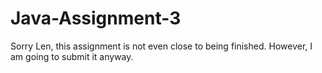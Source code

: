 # Java-Assignment-3

Sorry Len, this assignment is not even close to being finished. However, I am going to submit it anyway. 
